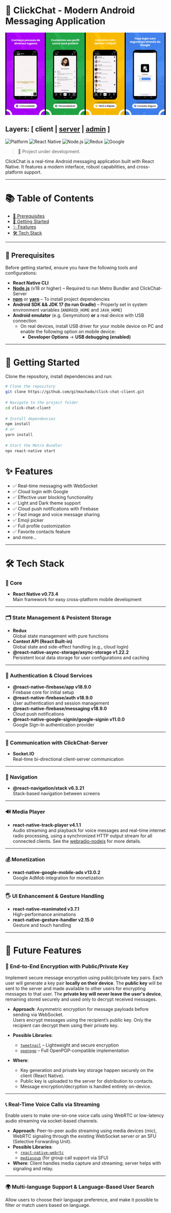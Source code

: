 # 📱 ClickChat - Modern Android Messaging Application

![Demo Image](clickchat-demo-banner.png)

## Layers: [ client | [server](https://github.com/gitmachado/click-chat-server) | [admin](https://github.com/gitmachado/admin-app--click-chat) ]

![Platform](https://img.shields.io/badge/platform-Android-green)
![React Native](https://img.shields.io/badge/frontend-React%20Native-61dafb?logo=react)
![Node.js](https://img.shields.io/badge/backend-Node.js-339933?logo=node.js)
![Redux](https://img.shields.io/badge/state-Redux-764ABC?logo=redux&logoColor=white)
![Google](https://img.shields.io/badge/auth-Google-4285F4?logo=google&logoColor=white)

> 🧪 Project under development.

ClickChat is a real-time Android messaging application built with React Native. It features a modern interface, robust capabilities, and cross-platform support.

---

# 📚 Table of Contents

- [📱 Prerequisites](#-prerequisites)
- [🚀 Getting Started](#-getting-started)
- [✨ Features](#-features)
- [🛠 Tech Stack](#-tech-stack)

---

## 📱 Prerequisites

Before getting started, ensure you have the following tools and configurations:

- **React Native CLI**  
- **[Node.js](https://nodejs.org/)** (v18 or higher) – Required to run Metro Bundler and ClickChat-Server  
- **[npm](https://www.npmjs.com/)** or **[yarn](https://yarnpkg.com/)** – To install project dependencies  
- **Android SDK && JDK 17 (to run Gradle)** – Properly set in system environment variables (`ANDROID_HOME` and `JAVA_HOME`)  
- **Android emulator** (e.g. Genymotion) **or** a real device with USB connection
  - On real devices, install USB driver for your mobile device on PC and enable the following option on mobile device:  
    - **Developer Options** → **USB debugging (enabled)**

---

# 🚀 Getting Started

Clone the repository, install dependencies and run:

```bash
# Clone the repository
git clone https://github.com/gitmachado/click-chat-client.git

# Navigate to the project folder
cd click-chat-client

# Install dependencies
npm install
# or
yarn install

# Start the Metro Bundler
npx react-native start
```

# ✨ Features

- ✅ Real-time messaging with WebSocket  
- ✅ Cloud login with Google  
- ✅ Effective user blocking functionality
- ✅ Light and Dark theme support  
- ✅ Cloud push notifications with Firebase 
- ✅ Fast image and voice message sharing 
- ✅ Emoji picker  
- ✅ Full profile customization  
- ✅ Favorite contacts feature  
- and more...

---

# 🛠 Tech Stack

### 🧩 Core
- **React Native v0.73.4**  
  Main framework for easy cross-platform mobile development

---

### 🗂️ State Management & Pesistent Storage
- **Redux**  
  Global state management with pure functions  
- **Context API (React Built-in)**  
  Global state and side-effect handling (e.g., cloud login)  
- **@react-native-async-storage/async-storage v1.22.2**  
  Persistent local data storage for user configurations and caching

---

### 🔐 Authentication & Cloud Services
- **@react-native-firebase/app v18.9.0**  
  Firebase core for initial setup  
- **@react-native-firebase/auth v18.9.0**  
  User authentication and session management  
- **@react-native-firebase/messaging v18.9.0**  
  Cloud push notifications 
- **@react-native-google-signin/google-signin v11.0.0**  
  Google Sign-In authentication provider

---

### 🔌 Communication with ClickChat-Server
- **Socket.IO**  
  Real-time bi-directional client-server communication

---

### 🔀 Navigation
- **@react-navigation/stack v6.3.21**  
  Stack-based navigation between screens

---

### 🔊 Media Player
- **react-native-track-player v4.1.1**  
  Audio streaming and playback for voice messages and real-time internet radio processing, using a synchronized HTTP output stream for all connected clients. See the [webradio-nodejs](https://github.com/gitmachado/webradio-nodejs) for more details.

---

### 💰 Monetization
- **react-native-google-mobile-ads v13.0.2**  
  Google AdMob integration for monetization

---

### 🖐 UI Enhancement & Gesture Handling
- **react-native-reanimated v3.7.1**  
  High-performance animations  
- **react-native-gesture-handler v2.15.0**  
  Gesture and touch handling  

---

# 🔮 Future Features

### 🔐 End-to-End Encryption with Public/Private Key

Implement secure message encryption using public/private key pairs. Each user will generate a key pair **locally on their device**. The **public key** will be sent to the server and made available to other users for encrypting messages to that user. The **private key will never leave the user's device**, remaining stored securely and used only to decrypt received messages.

- **Approach**: Asymmetric encryption for message payloads before sending via WebSocket.  
  Users encrypt messages using the recipient’s public key. Only the recipient can decrypt them using their private key.

- **Possible Libraries**:
  - [`tweetnacl`](https://github.com/dchest/tweetnacl-js) – Lightweight and secure encryption
  - [`openpgp`](https://github.com/openpgpjs/openpgpjs) – Full OpenPGP-compatible implementation

- **Where**:
  - Key generation and private key storage happen securely on the client (React Native).
  - Public key is uploaded to the server for distribution to contacts.
  - Message encryption/decryption is handled entirely on-device.

---

### 📞 Real-Time Voice Calls via Streaming

Enable users to make one-on-one voice calls using WebRTC or low-latency audio streaming via socket-based channels.

- **Approach**: Peer-to-peer audio streaming using media devices (mic), WebRTC signaling through the existing WebSocket server or an SFU (Selective Forwarding Unit).
- **Possible Libraries**:
  - [`react-native-webrtc`](https://github.com/react-native-webrtc/react-native-webrtc)
  - [`mediasoup`](https://mediasoup.org/) (for group call support via SFU)
- **Where**: Client handles media capture and streaming; server helps with signaling and relay.

---

### 🌍 Multi-language Support & Language-Based User Search

Allow users to choose their language preference, and make it possible to filter or match users based on language.

